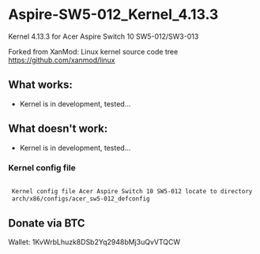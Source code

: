 # Aspire-SW5-012_Kernel_4.13.3
Kernel 4.13.3 for Acer Aspire Switch 10 SW5-012/SW3-013

Forked from XanMod: Linux kernel source code tree https://github.com/xanmod/linux




## What works:
 - Kernel is in development, tested...

## What doesn't work:
 - Kernel is in development, tested...


### Kernel config file
```bash

 Kernel config file Acer Aspire Switch 10 SW5-012 locate to directory
 arch/x86/configs/acer_sw5-012_defconfig


```

## Donate via BTC

Wallet: 1KvWrbLhuzk8DSb2Yq2948bMj3uQvVTQCW

